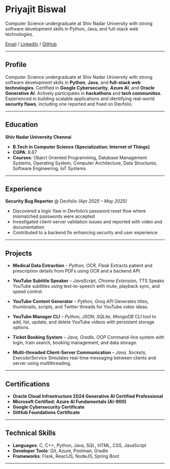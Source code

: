 # Priyajit Biswal

Computer Science undergraduate at Shiv Nadar University with strong software development skills in Python, Java, and full-stack web technologies.

[Email](mailto:priyajitbiswal010@gmail.com) / [LinkedIn](https://www.linkedin.com/in/priyajit-biswal) / [GitHub](https://github.com/priyajitbiswal)

---

## Profile

Computer Science undergraduate at Shiv Nadar University with strong software development skills in **Python**, **Java**, and **full-stack web technologies**. Certified in **Google Cybersecurity**, **Azure AI**, and **Oracle Generative AI**. Actively participates in **hackathons** and **tech communities**. Experienced in building scalable applications and identifying real-world **security flaws**, including one reported and fixed on Devfolio.

---

## Education

**Shiv Nadar University Chennai**

- **B.Tech in Computer Science (Specialization: Internet of Things)**
- **CGPA**: 8.67<br>
- **Courses**: Object Oriented Programming, Database Management Systems, Operating System, Computer Architecture, Data Structures, Software Engineering, IoT Systems

---

## Experience

**Security Bug Reporter** @ Devfolio _(Apr 2025 – May 2025)_

- Discovered a logic flaw in Devfolio’s password reset flow where mismatched passwords were accepted
- Investigated client-server validation issues and reported with video and documentation
- Contributed to a backend fix enhancing security and user experience

---

## Projects

- **Medical Data Extraction** – _Python, OCR, Flask_
  Extracts patient and prescription details from PDFs using OCR and a backend API.

- **YouTube Subtitle Speaker** – _JavaScript, Chrome Extension, TTS_
  Speaks YouTube subtitles using text-to-speech with mute, playback sync, and speed control.

- **YouTube Content Generator** – _Python, Groq API_
  Generates titles, thumbnails, scripts, and Twitter threads for YouTube video ideas.

- **YouTube Manager CLI** – _Python, JSON, SQLite, MongoDB_
  CLI tool to add, list, update, and delete YouTube videos with persistent storage options.

- **Ticket Booking System** – _Java, Gradle, OOP_
  Command-line system with login, train search, booking management, and data storage.

- **Multi-threaded Client-Server Communication** – _Java, Sockets, ExecutorService_
  Simulates real-time messaging between clients and server using multithreading.

---

## Certifications

- **Oracle Cloud Infrastructure 2024 Generative AI Certified Professional**
- **Microsoft Certified: Azure AI Fundamentals (AI-900)**
- **Google Cybersecurity Certificate**
- **GitHub Foundations Certificate**

---

## Technical Skills

- **Languages**: C, C++, Python, Java, SQL, HTML, CSS, JavaScript
- **Developer Tools**: Git, Azure, Postman, Gradle
- **Frameworks**: Flask, ReactJS, NodeJS, Spring Boot

---
